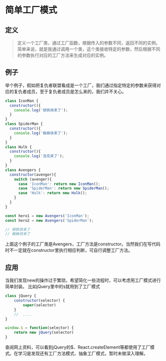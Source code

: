# 简单工厂模式

## 定义
> 定义一个工厂类，通过工厂函数，根据传入的参数不同，返回不同的实例。  
简单来说，就是我通过调用一个类，这个类接收特定的参数，然后根据不同的参数执行对应的工厂方法来生成对应的实例。 

## 例子
举个例子，假如把复仇者联盟看成是一个工厂，我们通过指定特定的参数来获得对应的复仇者成员，至于复仇者成员是怎么来的，我们并不关心。
``` javascript
class IconMan {
  constructor(){
    console.log('钢铁侠来了');
  }
}
class SpiderMan {
  constructor(){
    console.log('蜘蛛侠来了');
  }
}
class Hulk {
  constructor(){
    console.log('浩克来了');
  }
}
class Avengers {
  constructor(avenger){
    switch (avenger){
      case 'IconMan': return new IconMan();
      case 'SpiderMan': return new SpiderMan();
      case 'Hulk': return new Hulk();
    }
  }
}

const hero1 = new Avengers('IconMan');
const hero2 = new Avengers('SpiderMan');

// 钢铁侠来了
// 蜘蛛侠来了
```
上面这个例子的工厂类是Avengers，工厂方法是constructor。当然我们在写代码时不一定就在constructor里执行相应判断，可自行调整工厂方法。


## 应用
当我们发现new的操作过于繁琐，希望简化一些流程时，可以考虑用工厂模式进行简单封装。
比如jQuery里中的`$`就用到了工厂模式
``` javascript
class jQuery {
    constructor(selector) {
        super(selector)
    }
    //  ....
}

window.$ = function(selector) {
    return new jQuery(selector)
}
```

查阅网上资料，可以看到jQuery的$、React.createElement等都使用了工厂模式。在学习是发现还有工厂方法模式、抽象工厂模式，暂时未做深入理解。
